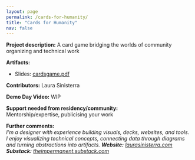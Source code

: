 ```yaml
---
layout: page
permalink: /cards-for-humanity/
title: "Cards for Humanity"
nav: false
---
```


**Project description:**
A card game bridging the worlds of community organizing and technical work

**Artifacts:**

- Slides: [cardsgame.pdf](https://drive.google.com/file/d/15pzClGN3hSVBCrGO8CYk4FTh27K6-7Z-/view?usp=drive_link)

**Contributors:**
Laura Sinisterra

**Demo Day Video:**
WIP

**Support needed from residency/community:**  
Mentorship/expertise, publicising your work

**Further comments:**  
_I’m a designer with experience building visuals, decks, websites, and tools. I enjoy visualizing technical concepts, connecting data through diagrams and turning abstractions into artifacts._
_**Website:** [laurasinisterra.com](https://laurasinisterra.com)_  
_**Substack:** [theimpermanent.substack.com](https://theimpermanent.substack.com)_

